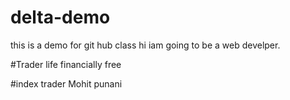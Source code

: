 # delta-demo
this is a demo for git hub class
hi iam going to be a web develper.

#Trader life 
financially free

#index trader
Mohit punani